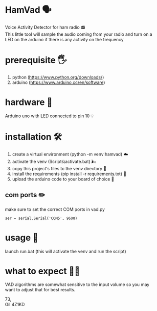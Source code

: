 # HamVad 🗣️
Voice Activity Detector for ham radio 📻</br>
This little tool will sample the audio coming from your radio and turn on a LED on the arduino if there is any activity on the frequency

# prerequisite 🖐️
1. python (https://www.python.org/downloads/)
2. arduino (https://www.arduino.cc/en/software)

# hardware 🧰
Arduino uno with LED connected to pin 10 💡</br>

# installation 🛠
1. create a virtual environment (python -m venv hamvad) ☁️
2. activate the venv (Scripts\activate.bat) 🌬️
3. copy this project's files to the venv directory 📑
4. install the requirements (pip install -r requirements.txt) 🧰
5. upload the arduino code to your board of choice 📂

## com ports ✏️
make sure to set the correct COM ports in vad.py<br/> 
```
ser = serial.Serial('COM5', 9600)
```

# usage 🚀
launch run.bat (this will activate the venv and run the script)

# what to expect 🤷‍♀️
VAD algorithms are somewhat sensitive to the input volume so you may want to adjust that for best results.</br>

73,<br/>
Gil 4Z1KD
